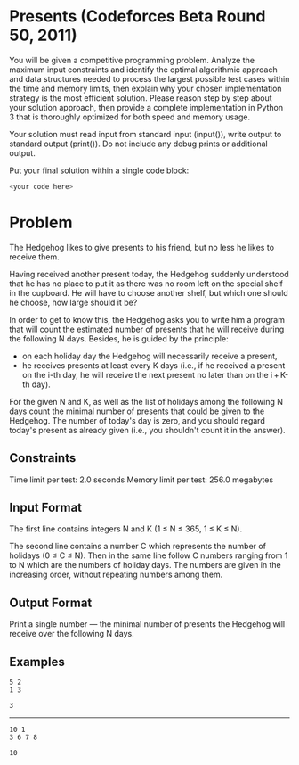 # Presents (Codeforces Beta Round 50, 2011)

You will be given a competitive programming problem.
Analyze the maximum input constraints and identify the optimal algorithmic approach and data structures needed to process the largest possible test cases within the time and memory limits, then explain why your chosen implementation strategy is the most efficient solution. Please reason step by step about your solution approach, then provide a complete implementation in Python 3 that is thoroughly optimized for both speed and memory usage.

Your solution must read input from standard input (input()), write output to standard output (print()).
Do not include any debug prints or additional output.

Put your final solution within a single code block:
```python
<your code here>
```

# Problem

The Hedgehog likes to give presents to his friend, but no less he likes to receive them.

Having received another present today, the Hedgehog suddenly understood that he has no place to put it as there was no room left on the special shelf in the cupboard. He will have to choose another shelf, but which one should he choose, how large should it be?

In order to get to know this, the Hedgehog asks you to write him a program that will count the estimated number of presents that he will receive during the following N days. Besides, he is guided by the principle:

- on each holiday day the Hedgehog will necessarily receive a present,
- he receives presents at least every K days (i.e., if he received a present on the i-th day, he will receive the next present no later than on the i + K-th day).

For the given N and K, as well as the list of holidays among the following N days count the minimal number of presents that could be given to the Hedgehog. The number of today's day is zero, and you should regard today's present as already given (i.e., you shouldn't count it in the answer).

## Constraints
Time limit per test: 2.0 seconds
Memory limit per test: 256.0 megabytes

## Input Format
The first line contains integers N and K (1 ≤ N ≤ 365, 1 ≤ K ≤ N).

The second line contains a number C which represents the number of holidays (0 ≤ C ≤ N). Then in the same line follow C numbers ranging from 1 to N which are the numbers of holiday days. The numbers are given in the increasing order, without repeating numbers among them.

## Output Format
Print a single number — the minimal number of presents the Hedgehog will receive over the following N days.

## Examples
```input
5 2
1 3
```
```output
3
```
-----
```input
10 1
3 6 7 8
```
```output
10
```
